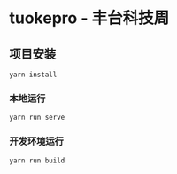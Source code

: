 # tuokepro - 丰台科技周

## 项目安装
```
yarn install
```

### 本地运行
```
yarn run serve
```

### 开发环境运行
```
yarn run build
```
